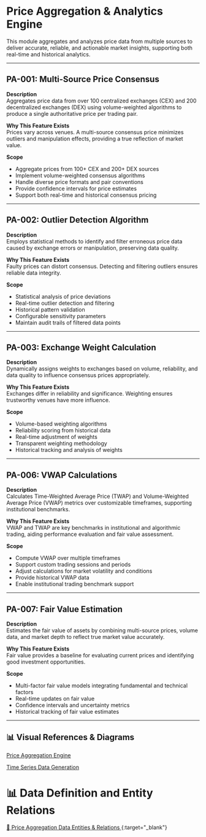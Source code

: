 # Price Aggregation & Analytics Engine

This module aggregates and analyzes price data from multiple sources to deliver accurate, reliable, and actionable market insights, supporting both real-time and historical analytics.

---

## PA-001: Multi-Source Price Consensus

**Description**  
Aggregates price data from over 100 centralized exchanges (CEX) and 200 decentralized exchanges (DEX) using volume-weighted algorithms to produce a single authoritative price per trading pair.

**Why This Feature Exists**  
Prices vary across venues. A multi-source consensus price minimizes outliers and manipulation effects, providing a true reflection of market value.

**Scope**

- Aggregate prices from 100+ CEX and 200+ DEX sources
- Implement volume-weighted consensus algorithms
- Handle diverse price formats and pair conventions
- Provide confidence intervals for price estimates
- Support both real-time and historical consensus pricing

---

## PA-002: Outlier Detection Algorithm

**Description**  
Employs statistical methods to identify and filter erroneous price data caused by exchange errors or manipulation, preserving data quality.

**Why This Feature Exists**  
Faulty prices can distort consensus. Detecting and filtering outliers ensures reliable data integrity.

**Scope**

- Statistical analysis of price deviations
- Real-time outlier detection and filtering
- Historical pattern validation
- Configurable sensitivity parameters
- Maintain audit trails of filtered data points

---

## PA-003: Exchange Weight Calculation

**Description**  
Dynamically assigns weights to exchanges based on volume, reliability, and data quality to influence consensus prices appropriately.

**Why This Feature Exists**  
Exchanges differ in reliability and significance. Weighting ensures trustworthy venues have more influence.

**Scope**

- Volume-based weighting algorithms
- Reliability scoring from historical data
- Real-time adjustment of weights
- Transparent weighting methodology
- Historical tracking and analysis of weights

---

## PA-006: VWAP Calculations

**Description**  
Calculates Time-Weighted Average Price (TWAP) and Volume-Weighted Average Price (VWAP) metrics over customizable timeframes, supporting institutional benchmarks.

**Why This Feature Exists**  
VWAP and TWAP are key benchmarks in institutional and algorithmic trading, aiding performance evaluation and fair value assessment.

**Scope**

- Compute VWAP over multiple timeframes
- Support custom trading sessions and periods
- Adjust calculations for market volatility and conditions
- Provide historical VWAP data
- Enable institutional trading benchmark support

---

## PA-007: Fair Value Estimation

**Description**  
Estimates the fair value of assets by combining multi-source prices, volume data, and market depth to reflect true market value accurately.

**Why This Feature Exists**  
Fair value provides a baseline for evaluating current prices and identifying good investment opportunities.

**Scope**

- Multi-factor fair value models integrating fundamental and technical factors
- Real-time updates on fair value
- Confidence intervals and uncertainty metrics
- Historical tracking of fair value estimates

---

## 📊 Visual References & Diagrams

<a href="https://miro.com/app/board/uXjVJbMT7pg=/?moveToWidget=3458764635970275686&cot=10" target="_blank"> Price Aggregation Engine </a>

<a href="https://miro.com/app/board/uXjVJbMT7pg=/?moveToWidget=3458764635928237147&cot=14" target="_blank"> Time Series Data Generation </a>

# 📊 Data Definition and Entity Relations

[🔗 Price Aggregation Data Entities & Relations ](../Data_Defination_Sheet/4-price-aggregation--analytics-engine.md){:target="\_blank"}
